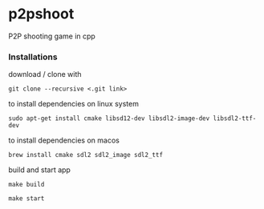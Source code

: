 # p2pshoot
P2P shooting game in cpp

### Installations 

download / clone with 

    git clone --recursive <.git link>

to install dependencies on linux system

    sudo apt-get install cmake libsd12-dev libsdl2-image-dev libsdl2-ttf-dev

to install dependencies on macos

    brew install cmake sdl2 sdl2_image sdl2_ttf

build and start app

    make build

    make start